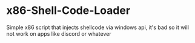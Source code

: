 # x86-Shell-Code-Loader
Simple x86 script that injects shellcode via windows api, it's bad so it will not work on apps like discord or whatever 
